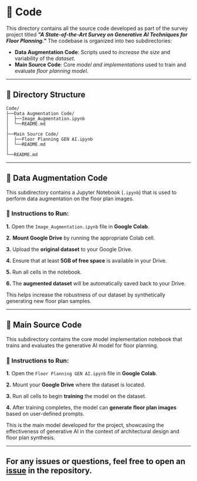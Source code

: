 # 🧠 Code

This directory contains all the source code developed as part of the survey project titled ***"A State-of-the-Art Survey on Generative AI Techniques for Floor Planning."*** The codebase is organized into two subdirectories:

- **Data Augmentation Code**: Scripts used to *increase the size* and variability of the *dataset*.
- **Main Source Code**: Core *model and implementations* used to train and evaluate *floor planning model*.

---

## 🌿 Directory Structure

```
Code/
├──Data Augmentation Code/
│  ├──Image_Augmentation.ipynb
│  └──README.md
│
├──Main Source Code/
│  ├──Floor Planning GEN AI.ipynb
│  └──README.md
│
└──README.md
```

---

## 📁 Data Augmentation Code

This subdirectory contains a Jupyter Notebook (`.ipynb`) that is used to perform data augmentation on the floor plan images.

### 📌 Instructions to Run:

**1.** Open the `Image_Augmentation.ipynb` file in **Google Colab**.

**2.** **Mount Google Drive** by running the appropriate Colab cell.

**3.** Upload the **original dataset** to your Google Drive.

**4.** Ensure that at least **5GB of free space** is available in your Drive.

**5.** Run all cells in the notebook.

**6.** The **augmented dataset** will be automatically saved back to your Drive.

This helps increase the robustness of our dataset by synthetically generating new floor plan samples.

---

## 📁 Main Source Code

This subdirectory contains the core model implementation notebook that trains and evaluates the generative AI model for floor planning.

### 📌 Instructions to Run:

**1.** Open the `Floor Planning GEN AI.ipynb` file in **Google Colab**.

**2.** Mount your **Google Drive** where the dataset is located.

**3.** Run all cells to begin **training** the model on the dataset.

**4.** After training completes, the model can **generate floor plan images** based on user-defined prompts.

This is the main model developed for the project, showcasing the effectiveness of generative AI in the context of architectural design and floor plan synthesis.

---

## For any issues or questions, feel free to open an [issue](https://github.com/Jyotibrat/A-State-of-Art-Survey-on-Generative-AI-Techniques-for-Floor-Planning/issues) in the repository.
